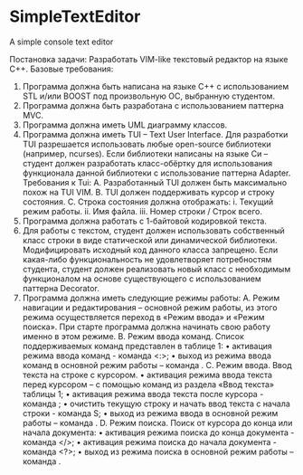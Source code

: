 # SimpleTextEditor
A simple console text editor

Постановка задачи:
Разработать VIM-like текстовый редактор на языке С++. 
Базовые требования:
1.	Программа должна быть написана на языке С++ с использованием STL и/или BOOST под произвольную ОС, выбранную студентом.
2.	Программа должна быть разработана с использованием паттерна MVC.
3.	Программа должна иметь UML диаграмму классов.
4.	Программа должна иметь TUI – Text User Interface. Для разработки TUI разрешается использовать любые open-source библиотеки (например, ncurses). Если библиотеки написаны на языке Си – студент должен разработать класс-обёртку для использования функционала данной библиотеки c использование паттерна Adapter. Требования к Tui:
A.	Разработанный TUI должен быть максимально похож на TUI VIM.
B.	TUI должен поддерживать курсор и строку состояния.
C.	Строка состояния должна отображать:
i.	Текущий режим работы.
ii.	Имя файла.
iii.	Номер строки / Строк всего.
5.	Программа должна работать с 1-байтовой кодировкой текста.
6.	Для работы с текстом, студент должен использовать собственный класс строки в виде статической или динамической библиотеки. Модифицировать исходный код данного класса запрещено. Если какая-либо функциональность не удовлетворяет потребностям студента, студент должен реализовать новый класс с необходимым функционалом на основе существующего c использованием паттерна Decorator.
7.	Программа должна иметь следующие режимы работы: 
A.	Режим навигации и редактирования – основной режим работы, из этого режима осуществляется переход в «Режим ввода» и «Режим поиска». При старте программа должна начинать свою работу именно в этом режиме.
B.	Режим ввода команд. Список поддерживаемых команд представлен в таблице 1:
•	активация режима ввода команд - команда <:>;
•	выход из режима ввода команд в основной режим работы – команда <ESC>.
C.	Режим ввода. Ввод текста на строке с курсором. 
•	активация режима ввода текста перед курсором – с помощью команд из раздела «Ввод текста» таблицы 1;
•	активация режима ввода текста после курсора - команда <o>;
•	очистить текущую строку и начать ввод текста с начала строки - команда S;
•	выход из режима ввода в основной режим работы – команда <ESC>.
D.	Режим поиска. Поиск от курсора до конца или начала документа:
•	активация режима поиска до конца документа - команда </>; 
•	активация режима поиска до начала документа - команда <?>;
•	выход из режима поиска в основной режим работы – команда <ESC>.
